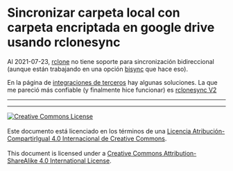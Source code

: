 # Sincronizar carpeta local con carpeta encriptada en google drive usando rclonesync

Al 2021-07-23, [rclone](https://rclone.org/) no tiene soporte para 
sincronización bidireccional (aunque están trabajando en una opción [bisync](
https://github.com/rclone/rclone/pull/5164) que hace eso).

En la página de [integraciones de terceros](
https://github.com/rclone/rclone/wiki/Third-Party-Integrations-with-rclone) hay 
algunas soluciones. La que me pareció más confiable (y finalmente hice 
funcionar) es [rclonesync V2](https://github.com/cjnaz/rclonesync-V2)


___
<!-- LICENSE -->
___
<a rel="licencia" href="http://creativecommons.org/licenses/by-sa/4.0/deed.es">
<img alt="Creative Commons License" style="border-width:0"
src="https://i.creativecommons.org/l/by-sa/4.0/88x31.png" /></a>
<br /><br />
Este documento está licenciado en los términos de una <a rel="licencia"
href="http://creativecommons.org/licenses/by-sa/4.0/deed.es">
Licencia Atribución-CompartirIgual 4.0 Internacional de Creative Commons</a>.
<br /><br />
This document is licensed under a <a rel="license" 
href="http://creativecommons.org/licenses/by-sa/4.0/deed.en">
Creative Commons Attribution-ShareAlike 4.0 International License</a>.
<!-- END --> 
